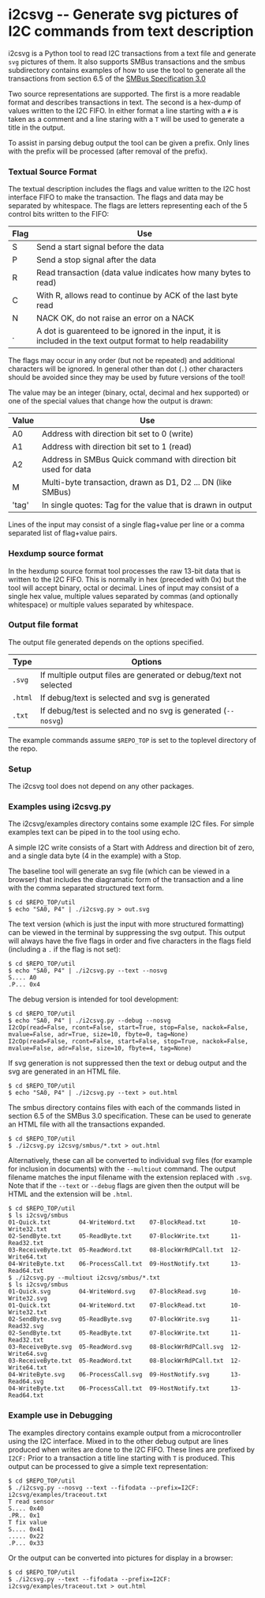 # i2csvg -- Generate svg pictures of I2C commands from text description

i2csvg is a Python tool to read I2C transactions from a text file and
generate `svg` pictures of them. It also supports SMBus transactions
and the smbus subdirectory contains examples of how to use the tool to
generate all the transactions from section 6.5 of the [SMBus
Specification 3.0](http://smbus.org/specs/SMBus_3_0_20141220.pdf)

Two source representations are supported. The first is a more
readable format and describes transactions in text. The second is a
hex-dump of values written to the I2C FIFO. In either format a line
starting with a `#` is taken as a comment and a line staring with a
`T` will be used to generate a title in the output.

To assist in parsing debug output the tool can be given a prefix. Only
lines with the prefix will be processed (after removal of the prefix).

### Textual Source Format

The textual description includes the flags and value written to the
I2C host interface FIFO to make the transaction. The flags and data
may be separated by whitespace. The flags are letters representing
each of the 5 control bits written to the FIFO:

|Flag | Use |
|-----|-----|
|S | Send a start signal before the data |
|P | Send a stop signal after the data |
|R | Read transaction (data value indicates how many bytes to read) |
|C | With R, allows read to continue by ACK of the last byte read |
|N | NACK OK, do not raise an error on a NACK |
|. | A dot is guarenteed to be ignored in the input, it is included in the text output format to help readability |

The flags may occur in any order (but not be repeated) and additional
characters will be ignored. In general other than dot (`.`) other
characters should be avoided since they may be used by future
versions of the tool!

The value may be an integer (binary, octal, decimal and hex
supported) or one of the special values that change how the output is
drawn:

|Value | Use |
|------|-----|
|A0 | Address with direction bit set to 0 (write) |
|A1 | Address with direction bit set to 1 (read) |
|A2 | Address in SMBus Quick command with direction bit used for data |
|M  | Multi-byte transaction, drawn as D1, D2 ... DN (like SMBus) |
|'tag'| In single quotes: Tag for the value that is drawn in output |

Lines of the input may consist of a single flag+value per line or a
comma separated list of flag+value pairs.

### Hexdump source format

In the hexdump source format tool processes the raw 13-bit data that
is written to the I2C FIFO. This is normally in hex (preceded with
0x) but the tool will accept binary, octal or decimal. Lines of input
may consist of a single hex value, multiple values separated by commas
(and optionally whitespace) or multiple values separated by
whitespace.

### Output file format

The output file generated depends on the options specified.

|Type | Options|
|-----|--------|
|`.svg`  | If multiple output files are generated or debug/text not selected |
|`.html` | If debug/text is selected and svg is generated |
|`.txt`  | If debug/test is selected and no svg is generated (`--nosvg`) |

The example commands assume `$REPO_TOP` is set to the toplevel
directory of the repo.

### Setup

The i2csvg tool does not depend on any other packages.

### Examples using i2csvg.py

The i2csvg/examples directory contains some example I2C files. For
simple examples text can be piped in to the tool using echo.

A simple I2C write consists of a Start with Address and direction bit
of zero, and a single data byte (4 in the example) with a Stop.

The baseline tool will generate an svg file (which can be viewed in a
browser) that includes the diagramatic form of the transaction and a
line with the comma separated structured text form.

```console
$ cd $REPO_TOP/util
$ echo "SA0, P4" | ./i2csvg.py > out.svg
```

The text version (which is just the input with more structured
formatting) can be viewed in the terminal by suppressing the svg
output. This output will always have the five flags in order and five
characters in the flags field (including a `.` if the flag is not
set):

```console
$ cd $REPO_TOP/util
$ echo "SA0, P4" | ./i2csvg.py --text --nosvg
S.... A0
.P... 0x4
```

The debug version is intended for tool development:

```console
$ cd $REPO_TOP/util
$ echo "SA0, P4" | ./i2csvg.py --debug --nosvg
I2cOp(read=False, rcont=False, start=True, stop=False, nackok=False, mvalue=False, adr=True, size=10, fbyte=0, tag=None)
I2cOp(read=False, rcont=False, start=False, stop=True, nackok=False, mvalue=False, adr=False, size=10, fbyte=4, tag=None)
```

If svg generation is not suppressed then the text or debug output and
the svg are generated in an HTML file.

```console
$ cd $REPO_TOP/util
$ echo "SA0, P4" | ./i2csvg.py --text > out.html
```

The smbus directory contains files with each of the commands listed in
section 6.5 of the SMBus 3.0 specification. These can be used to
generate an HTML file with all the transactions expanded.

```console
$ cd $REPO_TOP/util
$ ./i2csvg.py i2csvg/smbus/*.txt > out.html
```

Alternatively, these can all be converted to individual svg files (for
example for inclusion in documents) with the `--multiout` command.
The output filename matches the input filename with the extension
replaced with `.svg`. Note that if the `--text` or `--debug` flags
are given then the output will be HTML and the extension will be
`.html`.

```console
$ cd $REPO_TOP/util
$ ls i2csvg/smbus
01-Quick.txt        04-WriteWord.txt    07-BlockRead.txt       10-Write32.txt
02-SendByte.txt     05-ReadByte.txt     07-BlockWrite.txt      11-Read32.txt
03-ReceiveByte.txt  05-ReadWord.txt     08-BlockWrRdPCall.txt  12-Write64.txt
04-WriteByte.txt    06-ProcessCall.txt  09-HostNotify.txt      13-Read64.txt
$ ./i2csvg.py --multiout i2csvg/smbus/*.txt
$ ls i2csvg/smbus
01-Quick.svg        04-WriteWord.svg    07-BlockRead.svg       10-Write32.svg
01-Quick.txt        04-WriteWord.txt    07-BlockRead.txt       10-Write32.txt
02-SendByte.svg     05-ReadByte.svg     07-BlockWrite.svg      11-Read32.svg
02-SendByte.txt     05-ReadByte.txt     07-BlockWrite.txt      11-Read32.txt
03-ReceiveByte.svg  05-ReadWord.svg     08-BlockWrRdPCall.svg  12-Write64.svg
03-ReceiveByte.txt  05-ReadWord.txt     08-BlockWrRdPCall.txt  12-Write64.txt
04-WriteByte.svg    06-ProcessCall.svg  09-HostNotify.svg      13-Read64.svg
04-WriteByte.txt    06-ProcessCall.txt  09-HostNotify.txt      13-Read64.txt
```

### Example use in Debugging

The examples directory contains example output from a microcontroller
using the I2C interface. Mixed in to the other debug output are lines
produced when writes are done to the I2C FIFO. These lines are
prefixed by `I2CF:` Prior to a transaction a title line starting with
`T` is produced. This output can be processed to give a simple text
representation:

```console
$ cd $REPO_TOP/util
$ ./i2csvg.py --nosvg --text --fifodata --prefix=I2CF: i2csvg/examples/traceout.txt 
T read sensor
S.... 0x40
.PR.. 0x1
T fix value
S.... 0x41
..... 0x22
.P... 0x33
```

Or the output can be converted into pictures for display in a browser:

```console
$ cd $REPO_TOP/util
$ ./i2csvg.py --text --fifodata --prefix=I2CF: i2csvg/examples/traceout.txt > out.html
```

